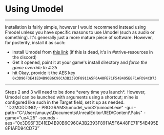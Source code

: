 # Using Umodel

<hr>

Installation is fairly simple, however I would recommend instead using Fmodel unless you have specific reasons to use Umodel (such as audio or something). It's generally just a more mature piece of software.
However, for posterity, install it as such:

- Install Umodel from [this link](https://cdn.discordapp.com/attachments/828965774894563400/926715841083506759/umodel_animscale.rar?ex=66fd89a2&is=66fc3822&hm=f634f15a6a96a056788f88fbde8f72e24d0ffb864dd496d44c42954266315c57&) (if this is dead, it's in #strive-resources in the discord)
- Get it opened, point it at your game's install directory and *force the game override to 4.25*
- hit Okay, provide it the AES key `0x3D96F3E41ED4B90B6C96CA3B2393F8911A5F6A48FE71F54B495E8F1AFD94CD73`
<hr>
Steps 2 and 3 will need to be done *every time you launch*. However, Umodel can be launched with arguments using a shortcut;
mine is configured like such in the Target field, set it up as needed.
`"D:\MODDING\-- PROGRAMS\umodel_win32\umodel.exe" -gui -path="C:\Users\muuyo\Documents\UnrealEditor\RED\Content\Paks" -game="ue4.25" -sounds -aes="0x3D96F3E41ED4B90B6C96CA3B2393F8911A5F6A48FE71F54B495E8F1AFD94CD73"`